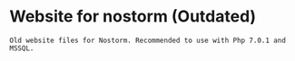 # Website for nostorm (Outdated)
    Old website files for Nostorm. Recommended to use with Php 7.0.1 and MSSQL.

